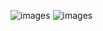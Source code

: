 ![images]("https://github.com/nihaoworld1997/nihaoworld1997.github.io/blob/master/v2-0d908510c96a1a5189dea6e55cce0002.jpg")
![images]("https://github.com/nihaoworld1997/nihaoworld1997.github.io/blob/master/null17f648a1e671f81a.jpg")
